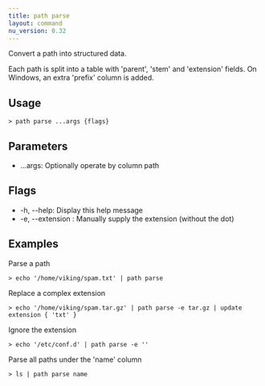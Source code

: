 ```yaml
---
title: path parse
layout: command
nu_version: 0.32
---
```

Convert a path into structured data.

Each path is split into a table with 'parent', 'stem' and 'extension' fields.
On Windows, an extra 'prefix' column is added.

## Usage
```shell
> path parse ...args {flags} 
 ```

## Parameters
* ...args: Optionally operate by column path

## Flags
* -h, --help: Display this help message
* -e, --extension <string>: Manually supply the extension (without the dot)

## Examples
  Parse a path
```shell
> echo '/home/viking/spam.txt' | path parse
 ```

  Replace a complex extension
```shell
> echo '/home/viking/spam.tar.gz' | path parse -e tar.gz | update extension { 'txt' }
 ```

  Ignore the extension
```shell
> echo '/etc/conf.d' | path parse -e ''
 ```

  Parse all paths under the 'name' column
```shell
> ls | path parse name
 ```

